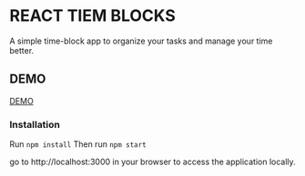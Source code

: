 # REACT TIEM BLOCKS

A simple time-block app to organize your tasks and manage your time better.

## DEMO

[DEMO](https://react-time-blocks.vercel.app/)

### Installation

Run `npm install`
Then run `npm start`

go to http://localhost:3000 in your browser to access the application locally.
